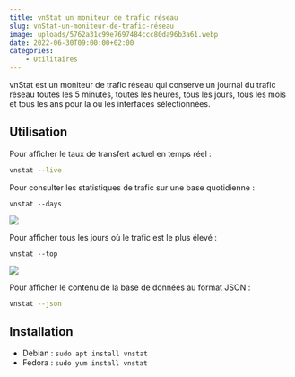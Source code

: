 ```yaml
---
title: vnStat un moniteur de trafic réseau
slug: vnStat-un-moniteur-de-trafic-réseau
image: uploads/5762a31c99e7697484ccc80da96b3a61.webp
date: 2022-06-30T09:00:00+02:00
categories:
    - Utilitaires
---
```


vnStat est un moniteur de trafic réseau qui conserve un journal du trafic réseau toutes les 5 minutes, toutes les heures, tous les jours, tous les mois et tous les ans pour la ou les interfaces sélectionnées.

## Utilisation

Pour afficher le taux de transfert actuel en temps réel :

```bash
vnstat --live
```

Pour consulter les statistiques de trafic sur une base quotidienne :

```
vnstat --days
```

![](https://humdi.net/vnstat/cgidemo/vnstat_d.png)

Pour afficher tous les jours où le trafic est le plus élevé :

```
vnstat --top
```

![](https://humdi.net/vnstat/cgidemo/vnstat_t.png)

Pour afficher le contenu de la base de données au format JSON :

```bash
vnstat --json
```

## Installation

- Debian : `sudo apt install vnstat`
- Fedora : `sudo yum install vnstat`
